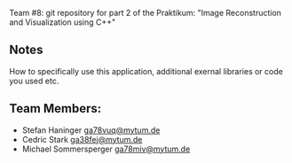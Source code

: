 Team #8: git repository for part 2 of the Praktikum: "Image Reconstruction and Visualization using C++"

## Notes
How to specifically use this application, additional exernal libraries or code you used etc.

## Team Members:
 - Stefan Haninger <ga78vuq@mytum.de>
 - Cedric Stark <ga38fej@mytum.de>
 - Michael Sommersperger <ga78miv@mytum.de>


